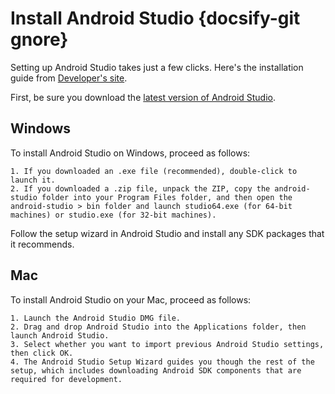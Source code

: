 # Install Android Studio {docsify-git gnore}

Setting up Android Studio takes just a few clicks. Here's the installation guide from [Developer's site](https://developer.android.com/studio/install).

First, be sure you download the [latest version of Android Studio](https://developer.android.com/studio/).

## Windows
To install Android Studio on Windows, proceed as follows:

	1. If you downloaded an .exe file (recommended), double-click to launch it.
	2. If you downloaded a .zip file, unpack the ZIP, copy the android-studio folder into your Program Files folder, and then open the android-studio > bin folder and launch studio64.exe (for 64-bit machines) or studio.exe (for 32-bit machines).

Follow the setup wizard in Android Studio and install any SDK packages that it recommends.

## Mac
To install Android Studio on your Mac, proceed as follows:

	1. Launch the Android Studio DMG file.
	2. Drag and drop Android Studio into the Applications folder, then launch Android Studio.
	3. Select whether you want to import previous Android Studio settings, then click OK.
	4. The Android Studio Setup Wizard guides you though the rest of the setup, which includes downloading Android SDK components that are required for development.
